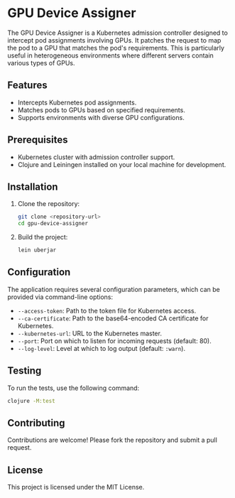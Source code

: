 # GPU Device Assigner

The GPU Device Assigner is a Kubernetes admission controller designed to intercept pod assignments involving GPUs. It patches the request to map the pod to a GPU that matches the pod's requirements. This is particularly useful in heterogeneous environments where different servers contain various types of GPUs.

## Features

- Intercepts Kubernetes pod assignments.
- Matches pods to GPUs based on specified requirements.
- Supports environments with diverse GPU configurations.

## Prerequisites

- Kubernetes cluster with admission controller support.
- Clojure and Leiningen installed on your local machine for development.

## Installation

1. Clone the repository:

   ```bash
   git clone <repository-url>
   cd gpu-device-assigner
   ```

2. Build the project:

   ```bash
   lein uberjar
   ```

## Configuration

The application requires several configuration parameters, which can be provided via command-line options:

- `--access-token`: Path to the token file for Kubernetes access.
- `--ca-certificate`: Path to the base64-encoded CA certificate for Kubernetes.
- `--kubernetes-url`: URL to the Kubernetes master.
- `--port`: Port on which to listen for incoming requests (default: 80).
- `--log-level`: Level at which to log output (default: `:warn`).


## Testing

To run the tests, use the following command:

```bash
clojure -M:test
```

## Contributing

Contributions are welcome! Please fork the repository and submit a pull request.

## License

This project is licensed under the MIT License.
